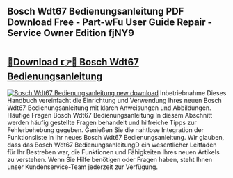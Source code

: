## Bosch Wdt67 Bedienungsanleitung PDF Download Free - Part-wFu User Guide Repair - Service Owner Edition fjNY9

# <h2><a href="http://df0tiz.blite.top/?on=Bosch+Wdt67+Bedienungsanleitung">🔗Download 👉🔴 Bosch Wdt67 Bedienungsanleitung</a></h2>

[![Bosch Wdt67 Bedienungsanleitung new download](https://i.imgur.com/lujVjoI.png)](http://df0tiz.blite.top/?on=Bosch+Wdt67+Bedienungsanleitung)
Inbetriebnahme Dieses Handbuch vereinfacht die Einrichtung und Verwendung Ihres neuen Bosch Wdt67 Bedienungsanleitung mit klaren Anweisungen und Abbildungen. Häufige Fragen Bosch Wdt67 Bedienungsanleitung In diesem Abschnitt werden häufig gestellte Fragen behandelt und hilfreiche Tipps zur Fehlerbehebung gegeben. Genießen Sie die nahtlose Integration der Funktionsliste in Ihr neues Bosch Wdt67 Bedienungsanleitung. Wir glauben, dass das Bosch Wdt67 BedienungsanleitungD ein wesentlicher Leitfaden für Ihr Bestreben war, die Funktionen und Fähigkeiten Ihres neuen Artikels zu verstehen. Wenn Sie Hilfe benötigen oder Fragen haben, steht Ihnen unser Kundenservice-Team jederzeit zur Verfügung.
